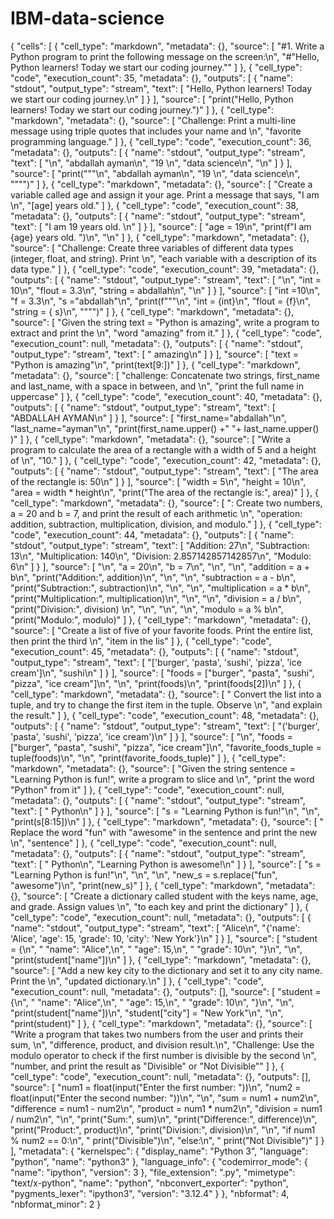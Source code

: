 # IBM-data-science
{
 "cells": [
  {
   "cell_type": "markdown",
   "metadata": {},
   "source": [
    "#1. Write a Python program to print the following message on the screen:\n",
    "#\"Hello, Python learners! Today we start our coding journey.\""
   ]
  },
  {
   "cell_type": "code",
   "execution_count": 35,
   "metadata": {},
   "outputs": [
    {
     "name": "stdout",
     "output_type": "stream",
     "text": [
      "Hello, Python learners! Today we start our coding journey.\n"
     ]
    }
   ],
   "source": [
    "print(\"Hello, Python learners! Today we start our coding journey.\")"
   ]
  },
  {
   "cell_type": "markdown",
   "metadata": {},
   "source": [
    "Challenge: Print a multi-line message using triple quotes that includes your name and \n",
    "favorite programming language."
   ]
  },
  {
   "cell_type": "code",
   "execution_count": 36,
   "metadata": {},
   "outputs": [
    {
     "name": "stdout",
     "output_type": "stream",
     "text": [
      "\n",
      "abdallah ayman\n",
      "19 \n",
      "data science\n",
      "\n"
     ]
    }
   ],
   "source": [
    "print(\"\"\"\n",
    "abdallah ayman\n",
    "19 \n",
    "data science\n",
    "\"\"\")"
   ]
  },
  {
   "cell_type": "markdown",
   "metadata": {},
   "source": [
    "Create a variable called age and assign it your age. Print a message that says, \"I am \n",
    "[age] years old."
   ]
  },
  {
   "cell_type": "code",
   "execution_count": 38,
   "metadata": {},
   "outputs": [
    {
     "name": "stdout",
     "output_type": "stream",
     "text": [
      "I am 19 years old. \n"
     ]
    }
   ],
   "source": [
    "age = 19\n",
    "print(f\"I am {age} years old. \")\n",
    "\n"
   ]
  },
  {
   "cell_type": "markdown",
   "metadata": {},
   "source": [
    "Challenge: Create three variables of different data types (integer, float, and string). Print \n",
    "each variable with a description of its data type."
   ]
  },
  {
   "cell_type": "code",
   "execution_count": 39,
   "metadata": {},
   "outputs": [
    {
     "name": "stdout",
     "output_type": "stream",
     "text": [
      "\n",
      "int = 10\n",
      "flout = 3.3\n",
      "string = abdallah\n",
      "\n"
     ]
    }
   ],
   "source": [
    "int =10\n",
    "f = 3.3\n",
    "s =\"abdallah\"\n",
    "print(f\"\"\"\n",
    "int = {int}\n",
    "flout = {f}\n",
    "string = { s}\n",
    "\"\"\")"
   ]
  },
  {
   "cell_type": "markdown",
   "metadata": {},
   "source": [
    "Given the string text = \"Python is amazing\", write a program to extract and print the \n",
    "word \"amazing\" from it."
   ]
  },
  {
   "cell_type": "code",
   "execution_count": null,
   "metadata": {},
   "outputs": [
    {
     "name": "stdout",
     "output_type": "stream",
     "text": [
      " amazing\n"
     ]
    }
   ],
   "source": [
    "text = \"Python is amazing\"\n",
    "print(text[9:])"
   ]
  },
  {
   "cell_type": "markdown",
   "metadata": {},
   "source": [
    "challenge: Concatenate two strings, first_name and last_name, with a space in between, and \n",
    "print the full name in uppercase"
   ]
  },
  {
   "cell_type": "code",
   "execution_count": 40,
   "metadata": {},
   "outputs": [
    {
     "name": "stdout",
     "output_type": "stream",
     "text": [
      "ABDALLAH AYMAN\n"
     ]
    }
   ],
   "source": [
    "first_name=\"abdallah\"\n",
    "last_name=\"ayman\"\n",
    "print(first_name.upper() +\" \"+ last_name.upper() )"
   ]
  },
  {
   "cell_type": "markdown",
   "metadata": {},
   "source": [
    "Write a program to calculate the area of a rectangle with a width of 5 and a height of \n",
    "10."
   ]
  },
  {
   "cell_type": "code",
   "execution_count": 42,
   "metadata": {},
   "outputs": [
    {
     "name": "stdout",
     "output_type": "stream",
     "text": [
      "The area of the rectangle is: 50\n"
     ]
    }
   ],
   "source": [
    "width = 5\n",
    "height = 10\n",
    "area = width * height\n",
    "print(\"The area of the rectangle is:\", area)"
   ]
  },
  {
   "cell_type": "markdown",
   "metadata": {},
   "source": [
    ": Create two numbers, a = 20 and b = 7, and print the result of each arithmetic \n",
    "operation: addition, subtraction, multiplication, division, and modulo."
   ]
  },
  {
   "cell_type": "code",
   "execution_count": 44,
   "metadata": {},
   "outputs": [
    {
     "name": "stdout",
     "output_type": "stream",
     "text": [
      "Addition: 27\n",
      "Subtraction: 13\n",
      "Multiplication: 140\n",
      "Division: 2.857142857142857\n",
      "Modulo: 6\n"
     ]
    }
   ],
   "source": [
    "\n",
    "a = 20\n",
    "b = 7\n",
    "\n",
    "\n",
    "addition = a + b\n",
    "print(\"Addition:\", addition)\n",
    "\n",
    "\n",
    "subtraction = a - b\n",
    "print(\"Subtraction:\", subtraction)\n",
    "\n",
    "\n",
    "multiplication = a * b\n",
    "print(\"Multiplication:\", multiplication)\n",
    "\n",
    "\n",
    "division = a / b\n",
    "print(\"Division:\", division) \n",
    "\n",
    "\n",
    "\n",
    "modulo = a % b\n",
    "print(\"Modulo:\", modulo)"
   ]
  },
  {
   "cell_type": "markdown",
   "metadata": {},
   "source": [
    "Create a list of five of your favorite foods. Print the entire list, then print the third \n",
    "item in the lis"
   ]
  },
  {
   "cell_type": "code",
   "execution_count": 45,
   "metadata": {},
   "outputs": [
    {
     "name": "stdout",
     "output_type": "stream",
     "text": [
      "['burger', 'pasta', 'sushi', 'pizza', 'ice cream']\n",
      "sushi\n"
     ]
    }
   ],
   "source": [
    "foods = [\"burger\", \"pasta\", \"sushi\", \"pizza\", \"ice cream\"]\n",
    "\n",
    "print(foods)\n",
    "print(foods[2])\n"
   ]
  },
  {
   "cell_type": "markdown",
   "metadata": {},
   "source": [
    " Convert the list into a tuple, and try to change the first item in the tuple. Observe \n",
    "and explain the result."
   ]
  },
  {
   "cell_type": "code",
   "execution_count": 48,
   "metadata": {},
   "outputs": [
    {
     "name": "stdout",
     "output_type": "stream",
     "text": [
      "('burger', 'pasta', 'sushi', 'pizza', 'ice cream')\n"
     ]
    }
   ],
   "source": [
    "\n",
    "foods = [\"burger\", \"pasta\", \"sushi\", \"pizza\", \"ice cream\"]\n",
    "favorite_foods_tuple = tuple(foods)\n",
    "\n",
    "print(favorite_foods_tuple)"
   ]
  },
  {
   "cell_type": "markdown",
   "metadata": {},
   "source": [
    "Given the string sentence = \"Learning Python is fun!\", write a program to slice and \n",
    "print the word \"Python\" from it"
   ]
  },
  {
   "cell_type": "code",
   "execution_count": null,
   "metadata": {},
   "outputs": [
    {
     "name": "stdout",
     "output_type": "stream",
     "text": [
      " Python\n"
     ]
    }
   ],
   "source": [
    "s = \"Learning Python is fun!\"\n",
    "\n",
    "print(s[8:15])\n"
   ]
  },
  {
   "cell_type": "markdown",
   "metadata": {},
   "source": [
    " Replace the word \"fun\" with \"awesome\" in the sentence and print the new \n",
    "sentence"
   ]
  },
  {
   "cell_type": "code",
   "execution_count": null,
   "metadata": {},
   "outputs": [
    {
     "name": "stdout",
     "output_type": "stream",
     "text": [
      " Python\n",
      "Learning Python is awesome!\n"
     ]
    }
   ],
   "source": [
    "s = \"Learning Python is fun!\"\n",
    "\n",
    "\n",
    "new_s = s.replace(\"fun\", \"awesome\")\n",
    "print(new_s)"
   ]
  },
  {
   "cell_type": "markdown",
   "metadata": {},
   "source": [
    "Create a dictionary called student with the keys name, age, and grade. Assign values \n",
    "to each key and print the dictionary"
   ]
  },
  {
   "cell_type": "code",
   "execution_count": null,
   "metadata": {},
   "outputs": [
    {
     "name": "stdout",
     "output_type": "stream",
     "text": [
      "Alice\n",
      "{'name': 'Alice', 'age': 15, 'grade': 10, 'city': 'New York'}\n"
     ]
    }
   ],
   "source": [
    "student = {\n",
    "    \"name\": \"Alice\",\n",
    "    \"age\": 15,\n",
    "    \"grade\": 10\n",
    "}\n",
    "\n",
    "print(student[\"name\"])\n"
   ]
  },
  {
   "cell_type": "markdown",
   "metadata": {},
   "source": [
    "Add a new key city to the dictionary and set it to any city name. Print the \n",
    "updated dictionary.\n"
   ]
  },
  {
   "cell_type": "code",
   "execution_count": null,
   "metadata": {},
   "outputs": [],
   "source": [
    "student = {\n",
    "    \"name\": \"Alice\",\n",
    "    \"age\": 15,\n",
    "    \"grade\": 10\n",
    "}\n",
    "\n",
    "print(student[\"name\"])\n",
    "student[\"city\"] = \"New York\"\n",
    "\n",
    "print(student)"
   ]
  },
  {
   "cell_type": "markdown",
   "metadata": {},
   "source": [
    "Write a program that takes two numbers from the user and prints their sum, \n",
    "difference, product, and division result.\n",
    "Challenge: Use the modulo operator to check if the first number is divisible by the second \n",
    "number, and print the result as \"Divisible\" or \"Not Divisible\""
   ]
  },
  {
   "cell_type": "code",
   "execution_count": null,
   "metadata": {},
   "outputs": [],
   "source": [
    "num1 = float(input(\"Enter the first number: \"))\n",
    "num2 = float(input(\"Enter the second number: \"))\n",
    "\n",
    "sum = num1 + num2\n",
    "difference = num1 - num2\n",
    "product = num1 * num2\n",
    "division = num1 / num2\n",
    "\n",
    "print(\"Sum:\", sum)\n",
    "print(\"Difference:\", difference)\n",
    "print(\"Product:\", product)\n",
    "print(\"Division:\", division)\n",
    "\n",
    "if num1 % num2 == 0:\n",
    "    print(\"Divisible\")\n",
    "else:\n",
    "    print(\"Not Divisible\")"
   ]
  }
 ],
 "metadata": {
  "kernelspec": {
   "display_name": "Python 3",
   "language": "python",
   "name": "python3"
  },
  "language_info": {
   "codemirror_mode": {
    "name": "ipython",
    "version": 3
   },
   "file_extension": ".py",
   "mimetype": "text/x-python",
   "name": "python",
   "nbconvert_exporter": "python",
   "pygments_lexer": "ipython3",
   "version": "3.12.4"
  }
 },
 "nbformat": 4,
 "nbformat_minor": 2
}
